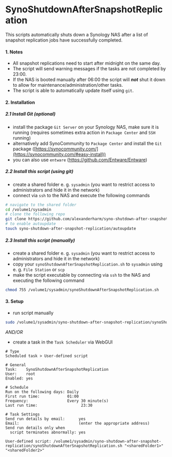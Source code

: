 # SynoShutdownAfterSnapshotReplication

This scripts automatically shuts down a Synology NAS after a list of snapshot replication jobs have successfully completed.

#### 1. Notes

- All snapshot replications need to start after midnight on the same day.
- The script will send warning messages if the tasks are not completed by 23:00.
- If the NAS is booted manually after 06:00 the script will ***not*** shut it down to allow for maintenance/administration/other tasks.
- The script is able to automatically update itself using `git`.

#### 2. Installation

##### 2.1 Install Git (optional)

- install the package `Git Server` on your Synology NAS, make sure it is running (requires sometimes extra action in `Package Center` and `SSH` running)
- alternatively add SynoCommunity to `Package Center` and install the `Git` package ([https://synocommunity.com/](https://synocommunity.com/#easy-install))
- you can also use `entware` (<https://github.com/Entware/Entware>)

##### 2.2 Install this script (using git)

- create a shared folder e. g. `sysadmin` (you want to restrict access to administrators and hide it in the network)
- connect via `ssh` to the NAS and execute the following commands

```bash
# navigate to the shared folder
cd /volume1/sysadmin
# clone the following repo
git clone https://github.com/alexanderharm/syno-shutdown-after-snapshot-replication
# to enable autoupdate
touch syno-shutdown-after-snapshot-replication/autoupdate
```

##### 2.3 Install this script (manually)

- create a shared folder e. g. `sysadmin` (you want to restrict access to administrators and hide it in the network)
- copy your `synoShutdownAfterSnapshotReplication.sh` to `sysadmin` using e. g. `File Station` or `scp`
- make the script executable by connecting via `ssh` to the NAS and executing the following command

```bash
chmod 755 /volume1/sysadmin/synoShutdownAfterSnapshotReplication.sh
```

#### 3. Setup

- run script manually

```bash
sudo /volume1/sysadmin/syno-shutdown-after-snapshot-replication/synoShutdownAfterSnapshotReplication.sh  "<sharedFolder1>" "<sharedFolder2>"
```

*AND/OR*

- create a task in the `Task Scheduler` via WebGUI

```
# Type
Scheduled task > User-defined script

# General
Task:    SynoShutdownAfterSnapshotReplication
User:    root
Enabled: yes

# Schedule
Run on the following days: Daily
First run time:            01:00
Frequency:                 Every 30 minute(s)
Last run time:				     23:30

# Task Settings
Send run details by email:      yes
Email:                          (enter the appropriate address)
Send run details only when
  script terminates abnormally: yes
  
User-defined script: /volume1/sysadmin/syno-shutdown-after-snapshot-replication/synoShutdownAfterSnapshotReplication.sh "<sharedFolder1>" "<sharedFolder2>"
```
